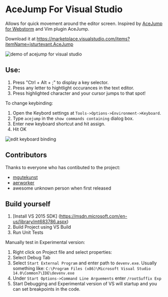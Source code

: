 # AceJump For Visual Studio

Allows for quick movement around the editor screen.  Inspired by [AceJump for Webstorm]((http://plugins.jetbrains.com/plugin/?idea&pluginId=7086)) and Vim plugin AceJump. 

Download it at https://marketplace.visualstudio.com/items?itemName=jsturtevant.AceJump

![demo of acejump for visual studio](https://github.com/jsturtevant/ace-jump/blob/master/ace-jump-demo.gif)

## Use:
1. Press "Ctrl + Alt + ;" to display a key selector.  
2. Press any letter to hightlight occurances in the text editor.   
3. Press highlighted character and your cursor jumps to that spot!

To change keybinding: 

1. Open the Keybord settings at ```Tools->Options->Environment->Keyboard```.  
2. Type ```acejump``` in the ```show commands containing``` dialog box.  
3. Enter new keyboard shortcut and hit assign.
4. Hit OK

![edit keyboard binding](https://github.com/jsturtevant/ace-jump/blob/master/vs-edit-keyboard-bindings.png)

## Contributors
Thanks to everyone who has contibuted to the project:

- [mgutekunst](https://github.com/mgutekunst)
- [aerworker](https://github.com/aerworker)
- awesome unknown person when first released 

## Build yourself

1. [Install VS 2015 SDK] (https://msdn.microsoft.com/en-us/library/mt683786.aspx)
2. Build Project using VS Build
3. Run Unit Tests

Manually test in Experimental version:

1. Right click on Project file and select properties:
2. Select Debug Tab
3. Select ```Start External Program``` and enter path to ```devenv.exe```.  Usually something like: ```C:\Program Files (x86)\Microsoft Visual Studio 14.0\Common7\IDE\devenv.exe```
4. Under ```Start Options->Command Line Arguements``` enter ```/rootSuffix Exp```
5. Start Debugging and Experimental version of VS will startup and you can set breakpoints in the code.